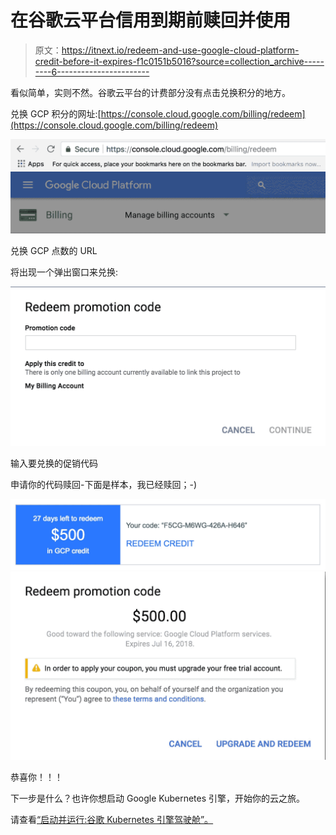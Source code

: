 # 在谷歌云平台信用到期前赎回并使用

> 原文：<https://itnext.io/redeem-and-use-google-cloud-platform-credit-before-it-expires-f1c0151b5016?source=collection_archive---------6----------------------->

看似简单，实则不然。谷歌云平台的计费部分没有点击兑换积分的地方。

兑换 GCP 积分的网址:[https://console.cloud.google.com/billing/redeem](https://console.cloud.google.com/billing/redeem)

![](img/a0237ea41c16494acd2fc9187a5e5937.png)

兑换 GCP 点数的 URL

将出现一个弹出窗口来兑换:

![](img/1fe30da0dcd61ae6afb2ca905f013dc5.png)

输入要兑换的促销代码

申请你的代码赎回-下面是样本，我已经赎回；-)

![](img/95609fd2bd12f943215b2cdaf1ec960c.png)![](img/32400f81a8101f02d4ad637c4c1991d7.png)

恭喜你！！！

下一步是什么？也许你想启动 Google Kubernetes 引擎，开始你的云之旅。

请查看[“启动并运行:谷歌 Kubernetes 引擎驾驶舱”。](https://medium.com/@hellocloud/up-and-running-cockpit-for-google-kubernetes-engine-gke-4aca68f182bf)